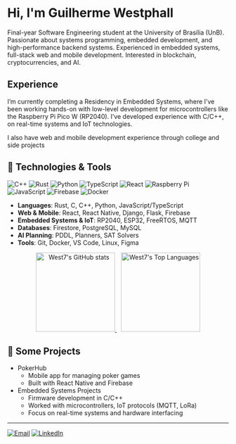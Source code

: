 # Hi, I'm Guilherme Westphall

Final-year Software Engineering student at the University of Brasília (UnB). Passionate about systems programming, embedded development, and high-performance backend systems. Experienced in embedded systems, full-stack web and mobile development. Interested in blockchain, cryptocurrencies, and AI.

## Experience

I’m currently completing a Residency in Embedded Systems, where I’ve been working hands-on with low-level development for microcontrollers like the Raspberry Pi Pico W (RP2040). I’ve developed experience with C/C++, on real-time systems and IoT technologies.

I also have web and mobile development experience through college and side projects

## 🔧 Technologies & Tools
![C++](https://img.shields.io/badge/-C++-00599C?style=flat&logo=c%2B%2B&logoColor=white)
![Rust](https://img.shields.io/badge/-Rust-000000?style=flat&logo=rust&logoColor=white)
![Python](https://img.shields.io/badge/-Python-3776AB?style=flat&logo=python&logoColor=white)
![TypeScript](https://img.shields.io/badge/-TypeScript-3178C6?style=flat&logo=typescript&logoColor=white)
![React](https://img.shields.io/badge/-React-61DAFB?style=flat&logo=react&logoColor=black)
![Raspberry Pi](https://img.shields.io/badge/-Raspberry%20Pi-C51A4A?style=flat&logo=raspberry-pi&logoColor=white)
![JavaScript](https://img.shields.io/badge/-JavaScript-F7DF1E?style=flat&logo=javascript&logoColor=black)
![Firebase](https://img.shields.io/badge/-Firebase-FFCA28?style=flat&logo=firebase&logoColor=black)
![Docker](https://img.shields.io/badge/-Docker-2496ED?style=flat&logo=docker&logoColor=white)

- **Languages**: Rust, C, C++, Python, JavaScript/TypeScript
- **Web & Mobile**: React, React Native, Django, Flask, Firebase
- **Embedded Systems & IoT**: RP2040, ESP32, FreeRTOS, MQTT
- **Databases**: Firestore, PostgreSQL, MySQL
- **AI Planning**: PDDL, Planners, SAT Solvers
- **Tools**: Git, Docker, VS Code, Linux, Figma

<div align="center"  style="margin-top: 10px; text-align: center;">
  <a href="https://github.com/west7" target="_blank" rel="noopener noreferrer" style="margin-right: 10px;">
    <img height="180em" alt="West7's GitHub stats" src="https://github-readme-stats.vercel.app/api?username=west7&show_icons=true&theme=dark" />
  </a>
  <a href="https://github.com/west7?tab=repositories" target="_blank" rel="noopener noreferrer">
    <img height="180em" alt="West7's Top Languages" src="https://github-readme-stats.vercel.app/api/top-langs/?username=west7&theme=dark&exclude_repo=learning-rust,learning-cpp,MiniProjetoOO&layout=compact" />
  </a>
</div>

## 🚀 Some Projects
- PokerHub
  - Mobile app for managing poker games
  - Built with React Native and Firebase
- Embedded Systems Projects
  - Firmware development in C/C++
  - Worked with microcontrollers, IoT protocols (MQTT, LoRa)
  - Focus on real-time systems and hardware interfacing
---

[![Email](https://img.shields.io/badge/-Email-D14836?style=flat&logo=gmail&logoColor=white)](mailto:guilhermewestphall@gmail.com) [![LinkedIn](https://img.shields.io/badge/-LinkedIn-0A66C2?style=flat&logo=linkedin&logoColor=white)](https://www.linkedin.com/in/guilherme-westphall-67bb17281/)
